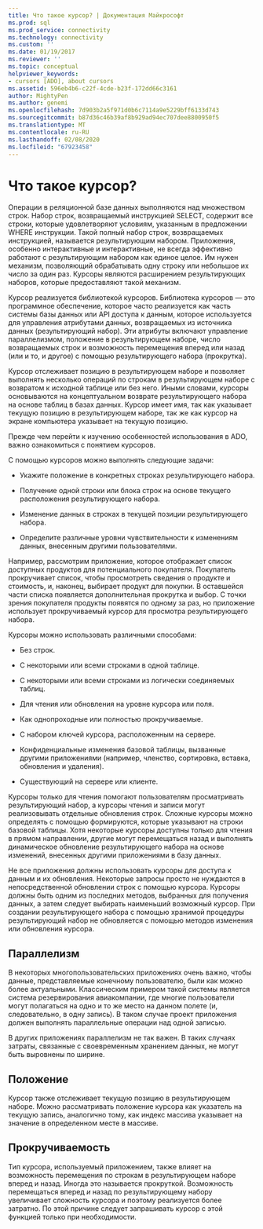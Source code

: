 ```yaml
---
title: Что такое курсор? | Документация Майкрософт
ms.prod: sql
ms.prod_service: connectivity
ms.technology: connectivity
ms.custom: ''
ms.date: 01/19/2017
ms.reviewer: ''
ms.topic: conceptual
helpviewer_keywords:
- cursors [ADO], about cursors
ms.assetid: 596eb4b6-c22f-4cde-b23f-172dd66c3161
author: MightyPen
ms.author: genemi
ms.openlocfilehash: 7d903b2a5f971d0b6c7114a9e5229bff6133d743
ms.sourcegitcommit: b87d36c46b39af8b929ad94ec707dee8800950f5
ms.translationtype: MT
ms.contentlocale: ru-RU
ms.lasthandoff: 02/08/2020
ms.locfileid: "67923458"
---
```

# <a name="what-is-a-cursor"></a>Что такое курсор?
Операции в реляционной базе данных выполняются над множеством строк. Набор строк, возвращаемый инструкцией SELECT, содержит все строки, которые удовлетворяют условиям, указанным в предложении WHERE инструкции. Такой полный набор строк, возвращаемых инструкцией, называется результирующим набором. Приложения, особенно интерактивные и интерактивные, не всегда эффективно работают с результирующим набором как единое целое. Им нужен механизм, позволяющий обрабатывать одну строку или небольшое их число за один раз. Курсоры являются расширением результирующих наборов, которые предоставляют такой механизм.  
  
 Курсор реализуется библиотекой курсоров. Библиотека курсоров — это программное обеспечение, которое часто реализуется как часть системы базы данных или API доступа к данным, которое используется для управления атрибутами данных, возвращаемых из источника данных (результирующий набор). Эти атрибуты включают управление параллелизмом, положение в результирующем наборе, число возвращаемых строк и возможность перемещения вперед или назад (или и то, и другое) с помощью результирующего набора (прокрутка).  
  
 Курсор отслеживает позицию в результирующем наборе и позволяет выполнять несколько операций по строкам в результирующем наборе с возвратом к исходной таблице или без него. Иными словами, курсоры основываются на концептуальном возврате результирующего набора на основе таблиц в базах данных. Курсор имеет имя, так как указывает текущую позицию в результирующем наборе, так же как курсор на экране компьютера указывает на текущую позицию.  
  
 Прежде чем перейти к изучению особенностей использования в ADO, важно ознакомиться с понятием курсоров.  
  
 С помощью курсоров можно выполнять следующие задачи:  
  
-   Укажите положение в конкретных строках результирующего набора.  
  
-   Получение одной строки или блока строк на основе текущего расположения результирующего набора.  
  
-   Изменение данных в строках в текущей позиции результирующего набора.  
  
-   Определите различные уровни чувствительности к изменениям данных, внесенным другими пользователями.  
  
 Например, рассмотрим приложение, которое отображает список доступных продуктов для потенциального покупателя. Покупатель прокручивает список, чтобы просмотреть сведения о продукте и стоимость, и, наконец, выбирает продукт для покупки. В оставшейся части списка появляется дополнительная прокрутка и выбор. С точки зрения покупателя продукты появятся по одному за раз, но приложение использует прокручиваемый курсор для просмотра результирующего набора.  
  
 Курсоры можно использовать различными способами:  
  
-   Без строк.  
  
-   С некоторыми или всеми строками в одной таблице.  
  
-   С некоторыми или всеми строками из логически соединяемых таблиц.  
  
-   Для чтения или обновления на уровне курсора или поля.  
  
-   Как однопроходные или полностью прокручиваемые.  
  
-   С набором ключей курсора, расположенным на сервере.  
  
-   Конфиденциальные изменения базовой таблицы, вызванные другими приложениями (например, членство, сортировка, вставка, обновления и удаления).  
  
-   Существующий на сервере или клиенте.  
  
 Курсоры только для чтения помогают пользователям просматривать результирующий набор, а курсоры чтения и записи могут реализовывать отдельные обновления строк. Сложные курсоры можно определять с помощью формируются, которые указывают на строки базовой таблицы. Хотя некоторые курсоры доступны только для чтения в прямом направлении, другие могут перемещаться назад и выполнять динамическое обновление результирующего набора на основе изменений, внесенных другими приложениями в базу данных.  
  
 Не все приложения должны использовать курсоры для доступа к данным и их обновления. Некоторые запросы просто не нуждаются в непосредственной обновлении строк с помощью курсора. Курсоры должны быть одним из последних методов, выбранных для получения данных, а затем следует выбирать наименьший возможный курсор. При создании результирующего набора с помощью хранимой процедуры результирующий набор не обновляется с помощью методов изменения или обновления курсора.  
  
## <a name="concurrency"></a>Параллелизм  
 В некоторых многопользовательских приложениях очень важно, чтобы данные, представляемые конечному пользователю, были как можно более актуальными. Классическим примером такой системы является система резервирования авиакомпании, где многие пользователи могут полагаться на одно и то же место на данном полете (и, следовательно, в одну запись). В таком случае проект приложения должен выполнять параллельные операции над одной записью.  
  
 В других приложениях параллелизм не так важен. В таких случаях затраты, связанные с своевременным хранением данных, не могут быть выровнены по ширине.  
  
## <a name="position"></a>Положение  
 Курсор также отслеживает текущую позицию в результирующем наборе. Можно рассматривать положение курсора как указатель на текущую запись, аналогично тому, как индекс массива указывает на значение в определенном месте в массиве.  
  
## <a name="scrollability"></a>Прокручиваемость  
 Тип курсора, используемый приложением, также влияет на возможность перемещения по строкам в результирующем наборе вперед и назад. Иногда это называется прокруткой. Возможность перемещаться вперед *и* назад по результирующему набору увеличивает сложность курсора и поэтому реализуется более затратно. По этой причине следует запрашивать курсор с этой функцией только при необходимости.
